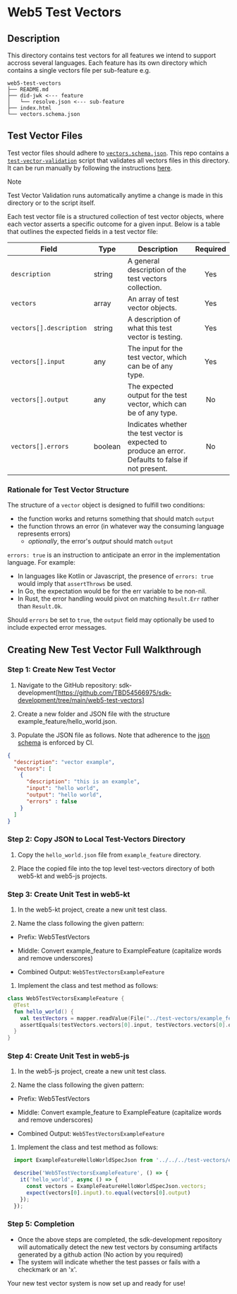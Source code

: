 # Web5 Test Vectors

## Description

This directory contains test vectors for all features we intend to support accross several languages. Each feature has its own directory which contains a single vectors file per sub-feature e.g.

```text
web5-test-vectors
├── README.md
├── did-jwk <--- feature
│   └── resolve.json <--- sub-feature
├── index.html
└── vectors.schema.json
```

## Test Vector Files

Test vector files should adhere to [`vectors.schema.json`]('./vectors.schema.json'). This repo contains a [`test-vector-validation`]('../scripts/test-vector-validation') script that validates all vectors files in this directory. It can be run manually by following the instructions [here](../scripts/test-vector-validation/README.md).

> [!NOTE]
> Test Vector Validation runs automatically anytime a change is made in this directory or to the script itself.

Each test vector file is a structured collection of test vector objects, where each vector asserts a specific outcome for a given input. Below is a table that outlines the expected fields in a test vector file:

| Field                   | Type    | Description                                                                                          | Required |
| ----------------------- | ------- | ---------------------------------------------------------------------------------------------------- | :------: |
| `description`           | string  | A general description of the test vectors collection.                                                |   Yes    |
| `vectors`               | array   | An array of test vector objects.                                                                     |   Yes    |
| `vectors[].description` | string  | A description of what this test vector is testing.                                                   |   Yes    |
| `vectors[].input`       | any     | The input for the test vector, which can be of any type.                                             |   Yes    |
| `vectors[].output`      | any     | The expected output for the test vector, which can be of any type.                                   |    No    |
| `vectors[].errors`      | boolean | Indicates whether the test vector is expected to produce an error. Defaults to false if not present. |    No    |

### Rationale for Test Vector Structure

The structure of a `vector` object is designed to fulfill two conditions:

* the function works and returns something that should match `output`
* the function throws an error (in whatever way the consuming language represents errors)
  * _optionally_, the error's _output_ should match `output`

`errors: true` is an instruction to anticipate an error in the implementation language. For example:

* In languages like Kotlin or Javascript, the presence of `errors: true` would imply that `assertThrows` be used.
* In Go, the expectation would be for the err variable to be non-nil.
* In Rust, the error handling would pivot on matching `Result.Err` rather than `Result.Ok`.

Should `errors` be set to `true`, the `output` field may optionally be used to include expected error messages.

## Creating New Test Vector Full Walkthrough

### Step 1: Create New Test Vector

1. Navigate to the GitHub repository: sdk-development[https://github.com/TBD54566975/sdk-development/tree/main/web5-test-vectors]

2. Create a new folder and JSON file with the structure example_feature/hello_world.json.

3. Populate the JSON file as follows. Note that adherence to the [json schema](./vectors.schema.json) is enforced by CI.

```json
{
  "description": "vector example",
  "vectors": [
    {
      "description": "this is an example",
      "input": "hello world",
      "output": "hello world",
      "errors" : false
    }
  ]
}
```

### Step 2: Copy JSON to Local Test-Vectors Directory

1. Copy the `hello_world.json` file from `example_feature` directory.

1. Place the copied file into the top level test-vectors directory of both web5-kt and web5-js projects.

### Step 3: Create Unit Test in web5-kt

1. In the web5-kt project, create a new unit test class.

1. Name the class following the given pattern:

* Prefix: Web5TestVectors

* Middle: Convert example_feature to ExampleFeature (capitalize words and remove underscores)

* Combined Output: `Web5TestVectorsExampleFeature`

1. Implement the class and test method as follows:

```kt
class Web5TestVectorsExampleFeature {
  @Test
  fun hello_world() {
    val testVectors = mapper.readValue(File("../test-vectors/example_feature/hello_world.json"), typeRef)
    assertEquals(testVectors.vectors[0].input, testVectors.vectors[0].output)
  }
}
```

### Step 4: Create Unit Test in web5-js

1. In the web5-js project, create a new unit test class.

1. Name the class following the given pattern:

* Prefix: Web5TestVectors

* Middle: Convert example_feature to ExampleFeature (capitalize words and remove underscores)

* Combined Output: `Web5TestVectorsExampleFeature`

1. Implement the class and test method as follows:

```javascript
  import ExampleFeatureHelloWorldSpecJson from '../../../test-vectors/example_feature/hello_world.json' assert { type: 'json' };

  describe('Web5TestVectorsExampleFeature', () => {
    it('hello_world', async () => {
      const vectors = ExampleFeatureHelloWorldSpecJson.vectors;
      expect(vectors[0].input).to.equal(vectors[0].output)
    });
  });
```

### Step 5: Completion

* Once the above steps are completed, the sdk-development repository will automatically detect the new test vectors by consuming artifacts generated by a github action (No action by you required)
* The system will indicate whether the test passes or fails with a checkmark or an 'x'.

Your new test vector system is now set up and ready for use!
